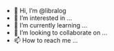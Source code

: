 - 👋 Hi, I’m @libralog
- 👀 I’m interested in ...
- 🌱 I’m currently learning ...
- 💞️ I’m looking to collaborate on ...
- 📫 How to reach me ...

<!---
libralog/libralog is a ✨ special ✨ repository because its `README.md` (this file) appears on your GitHub profile.
You can click the Preview link to take a look at your changes.
--->
